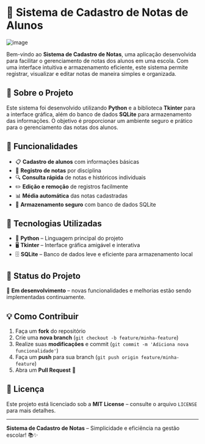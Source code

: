 # 🏫 Sistema de Cadastro de Notas de Alunos

![image](https://github.com/user-attachments/assets/062a3b2c-e9ed-4874-93eb-5bb0bbfb74fa)

Bem-vindo ao **Sistema de Cadastro de Notas**, uma aplicação desenvolvida para facilitar o gerenciamento de notas dos alunos em uma escola. Com uma interface intuitiva e armazenamento eficiente, este sistema permite registrar, visualizar e editar notas de maneira simples e organizada.

## 🚀 Sobre o Projeto

Este sistema foi desenvolvido utilizando **Python** e a biblioteca **Tkinter** para a interface gráfica, além do banco de dados **SQLite** para armazenamento das informações. O objetivo é proporcionar um ambiente seguro e prático para o gerenciamento das notas dos alunos.

## 🔧 Funcionalidades

- 📋 **Cadastro de alunos** com informações básicas
- 📝 **Registro de notas** por disciplina
- 🔍 **Consulta rápida** de notas e históricos individuais
- ✏️ **Edição e remoção** de registros facilmente
- 📊 **Média automática** das notas cadastradas
- 💾 **Armazenamento seguro** com banco de dados SQLite

## 📌 Tecnologias Utilizadas

- 🐍 **Python** – Linguagem principal do projeto
- 🖥️ **Tkinter** – Interface gráfica amigável e interativa
- 🗄️ **SQLite** – Banco de dados leve e eficiente para armazenamento local

## 🚧 Status do Projeto

🚀 **Em desenvolvimento** – novas funcionalidades e melhorias estão sendo implementadas continuamente.

## 💡 Como Contribuir

1. Faça um **fork** do repositório
2. Crie uma **nova branch** (`git checkout -b feature/minha-feature`)
3. Realize suas **modificações** e commit (`git commit -m 'Adiciona nova funcionalidade'`)
4. Faça um **push** para sua branch (`git push origin feature/minha-feature`)
5. Abra um **Pull Request** 🚀

## 📄 Licença

Este projeto está licenciado sob a **MIT License** – consulte o arquivo `LICENSE` para mais detalhes.

---

**Sistema de Cadastro de Notas** – Simplicidade e eficiência na gestão escolar! 📚✨
